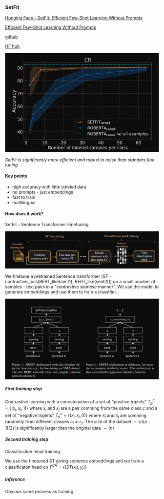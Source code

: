 ### SetFit
[Hugging Face - SetFit: Efficient Few-Shot Learning Without Prompts](https://huggingface.co/blog/setfit)

[Efficient Few-Shot Learning Without Prompts](https://arxiv.org/pdf/2209.11055)

[github](https://github.com/huggingface/setfit)

[HF hub](https://huggingface.co/SetFit)

![Setfit](./img/setfit_epochs.png)

*SetFit is significantly more efficient and robust to noise than standars fine-tuning*
#### Key points
- high accuracy with little labeled data
- no prompts - just embeddings
- fast to train
- multilingual

#### How does it work?
SetFit - Sentence Transformer Finetuning

![](./img/setfit_training.png)

We finetune a pretrained Sentence transformer (ST - contrastive_loss(BERT_like(sent1), BERT_like(sent2))) on a small number of samples - text pairs in a "contrastive siamese manner". We use the model to generate embeddings and use them to train a classifier.

![](./img/Sentence_transformer.png)

##### First training step
Contrastive learning with a concatenation of a set of "positive triplets" $T^c_p = \lbrace(x_i, x_j, 1)\rbrace$ where $x_i$ and $x_j$ are a pair comming from the same class $c$ and a set of "negative triplets" $T^c_n = \lbrace(x_i, x_j, 0)\rbrace$ where $x_i$ and $x_j$ are comming randomly from different classes $c_i \neq c_j$. The size of the dataset $\sim (n(n-1)/2)$ is significantly larger than the original data $\sim (n)$

##### Second training step
Classification head training.

We use the finetuned ST giving sentence embeddings and we train a classificaton head on $T^{CH} = \lbrace(ST(x_i), y_i)\rbrace$

##### Inference

Obvious same process as training.